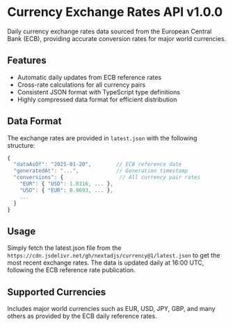 # Currency Exchange Rates API v1.0.0

Daily currency exchange rates data sourced from the European Central Bank (ECB), providing accurate conversion rates for major world currencies.

## Features
- Automatic daily updates from ECB reference rates
- Cross-rate calculations for all currency pairs
- Consistent JSON format with TypeScript type definitions
- Highly compressed data format for efficient distribution

## Data Format

The exchange rates are provided in `latest.json` with the following structure:
```javascript
{
  "dataAsOf": "2025-01-20",        // ECB reference date
  "generatedAt": "...",            // Generation timestamp
  "conversions": {                  // All currency pair rates
    "EUR": { "USD": 1.0316, ... },
    "USD": { "EUR": 0.9693, ... },
    ...
  }
}
```

## Usage

Simply fetch the latest.json file from the `https://cdn.jsdelivr.net/gh/nextadjs/currency@1/latest.json` to get the most recent exchange rates. The data is updated daily at 16:00 UTC, following the ECB reference rate publication.

## Supported Currencies

Includes major world currencies such as EUR, USD, JPY, GBP, and many others as provided by the ECB daily reference rates.